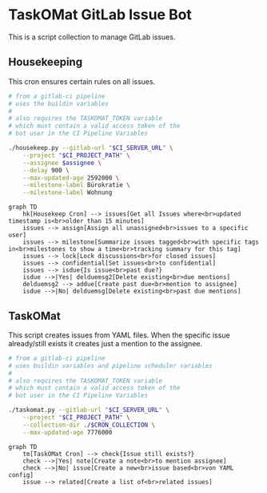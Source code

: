 # TaskOMat GitLab Issue Bot

This is a script collection to manage GitLab issues.

## Housekeeping

This cron ensures certain rules on all issues.

```sh
# from a gitlab-ci pipeline
# uses the buildin variables
#
# also requires the TASKOMAT_TOKEN variable
# which must contain a valid access token of the
# bot user in the CI Pipeline Variables

./housekeep.py --gitlab-url "$CI_SERVER_URL" \
    --project "$CI_PROJECT_PATH" \
    --assignee $assignee \
    --delay 900 \
    --max-updated-age 2592000 \
    --milestone-label Bürokratie \
    --milestone-label Wohnung
```

```mermaid
graph TD
    hk[Housekeep Cron] --> issues[Get all Issues where<br>updated timestamp is<br>older than 15 minutes]
    issues --> assign[Assign all unassigned<br>issues to a specific user]
    issues --> milestone[Summarize issues tagged<br>with specific tags in<br>milestones to show a time<br>tracking summary for this tag]
    issues --> lock[Lock discussions<br>for closed issues]
    issues --> confidential[Set issues<br>to confidential]
    issues --> isdue{Is issue<br>past due?}
    isdue -->|Yes| delduemsg2[Delete existing<br>due mentions]
    delduemsg2 --> addue[Create past due<br>mention to assignee]
    isdue -->|No| delduemsg[Delete existing<br>past due mentions]
```

## TaskOMat

This script creates issues from YAML files. When
the specific issue already/still exists it creates
just a mention to the assignee.

```sh
# from a gitlab-ci pipeline
# uses buildin variables and pipeline scheduler variables
#
# also requires the TASKOMAT_TOKEN variable
# which must contain a valid access token of the
# bot user in the CI Pipeline Variables

./taskomat.py --gitlab-url "$CI_SERVER_URL" \
    --project "$CI_PROJECT_PATH" \
    --collection-dir ./$CRON_COLLECTION \
    --max-updated-age 7776000
```

```mermaid
graph TD
    tm[TaskOMat Cron] --> check{Issue still exists?}
    check -->|Yes| note[Create a note<br>to mention assignee]
    check -->|No| issue[Create a new<br>issue based<br>von YAML config]
    issue --> related[Create a list of<br>related issues]
```
